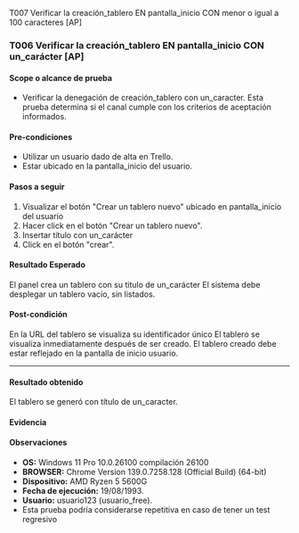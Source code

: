 T007  Verificar la creación_tablero EN pantalla_inicio CON menor o igual a 100 caracteres [AP]


### T006 Verificar la creación_tablero EN pantalla_inicio CON un_carácter [AP]

#### Scope o alcance de prueba
*  Verificar la denegación de creación_tablero con un_caracter. Esta prueba determina si el canal cumple con los criterios de aceptación informados.
#### Pre-condiciones
* Utilizar un usuario dado de alta en Trello.
* Estar ubicado en la pantalla_inicio del usuario.
#### Pasos a seguir

1. Visualizar el botón "Crear un tablero nuevo" ubicado en pantalla_inicio del usuario
2. Hacer click en el botón "Crear un tablero nuevo".
3. Insertar título con un_carácter
4.  Click en el botón "crear".
#### Resultado Esperado
El panel crea un tablero con su titulo de un_carácter
El sistema debe desplegar un tablero vacío, sin listados.
#### Post-condición
En la URL del tablero se visualiza su identificador único
El tablero se visualiza inmediatamente después de ser creado.
El tablero creado debe estar reflejado en la pantalla de inicio usuario.

-----
#### Resultado obtenido
El tablero se generó con título de un_caracter.

#### Evidencia


#### Observaciones

* **OS:** Windows 11 Pro 10.0.26100 compilación 26100
* **BROWSER:** Chrome Version 139.0.7258.128 (Official Build) (64-bit)
* **Dispositivo:** AMD Ryzen 5 5600G
* **Fecha de ejecución:** 19/08/1993.
* **Usuario:** usuario123 (usuario_free).
*  Esta prueba podría considerarse repetitiva en caso de tener un test regresivo